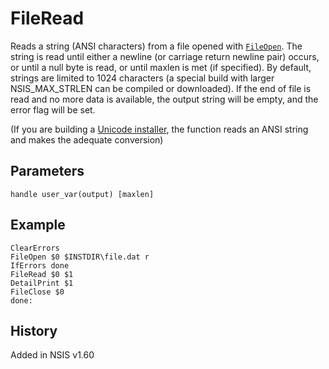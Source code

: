 # FileRead

Reads a string (ANSI characters) from a file opened with [`FileOpen`][1]. The string is read until either a newline (or carriage return newline pair) occurs, or until a null byte is read, or until maxlen is met (if specified). By default, strings are limited to 1024 characters (a special build with larger NSIS\_MAX\_STRLEN can be compiled or downloaded). If the end of file is read and no more data is available, the output string will be empty, and the error flag will be set.

(If you are building a [Unicode installer][2], the function reads an ANSI string and makes the adequate conversion)

## Parameters

    handle user_var(output) [maxlen]

## Example

	ClearErrors
	FileOpen $0 $INSTDIR\file.dat r
	IfErrors done
	FileRead $0 $1
	DetailPrint $1
	FileClose $0
	done:

## History

Added in NSIS v1.60

[1]: FileOpen.md
[2]: http://nsis.sourceforge.net/Docs/Chapter1.html#1.4